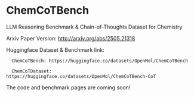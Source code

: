 # ChemCoTBench
LLM Reasoning Benchmark &amp; Chain-of-Thoughts Dataset for Chemistry


Arxiv Paper Version: http://arxiv.org/abs/2505.21318

Huggingface Dataset & Benchmark link: 
```
  ChemCoTBench: https://huggingface.co/datasets/OpenMol/ChemCoTBench
  
  ChemCoTDataset: https://huggingface.co/datasets/OpenMol/ChemCoTBench-CoT
```

The code and benchmark pages are coming soon!
